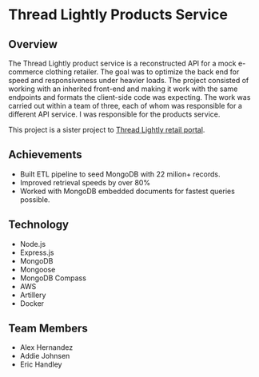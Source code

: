# Thread Lightly Products Service
## Overview

The Thread Lightly product service is a reconstructed API for a mock e-commerce clothing retailer. The goal was to optimize the back end for speed and responsiveness under heavier loads. The project consisted of working with an inherited front-end and making it work with the same endpoints and formats the client-side code was expecting. The work was carried out within a team of three, each of whom was responsible for a different API service. I was responsible for the products service.

This project is a sister project to [Thread Lightly retail portal](https://github.com/alejleon/project_catwalk).


## Achievements
 - Built ETL pipeline to seed MongoDB with 22 milion+ records.
 - Improved retrieval speeds by over 80%
 - Worked with MongoDB embedded documents for fastest queries possible.

## Technology

- Node.js
- Express.js
- MongoDB
- Mongoose
- MongoDB Compass
- AWS
- Artillery
- Docker


## Team Members 

- Alex Hernandez
- Addie Johnsen
- Eric Handley
